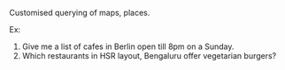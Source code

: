 Customised querying of maps, places.

Ex:
1. Give me a list of cafes in Berlin open till 8pm on a Sunday.
2. Which restaurants in HSR layout, Bengaluru offer vegetarian burgers?
